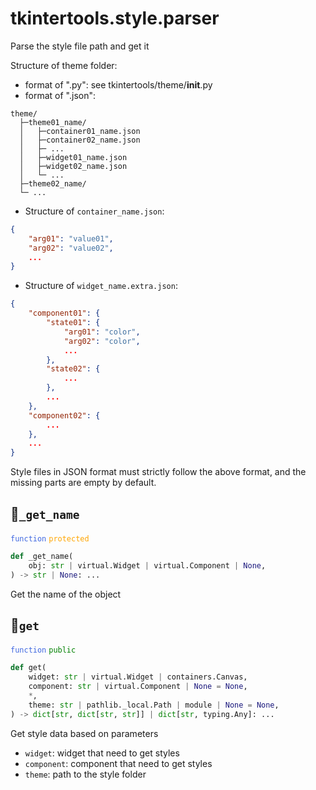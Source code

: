 # tkintertools.style.parser

Parse the style file path and get it

Structure of theme folder:

* format of ".py": see tkintertools/theme/__init__.py
* format of ".json":

```
theme/
  ├─theme01_name/
  │   ├─container01_name.json
  │   ├─container02_name.json
  │   ├─ ...
  │   ├─widget01_name.json
  │   ├─widget02_name.json
  │   └─ ...
  ├─theme02_name/
  └─ ...
```

* Structure of `container_name.json`:

```json
{
    "arg01": "value01",
    "arg02": "value02",
    ...
}
```

* Structure of `widget_name.extra.json`:

```json
{
    "component01": {
        "state01": {
            "arg01": "color",
            "arg02": "color",
            ...
        },
        "state02": {
            ...
        },
        ...
    },
    "component02": {
        ...
    },
    ...
}
```

Style files in JSON format must strictly follow the above format, and the
missing parts are empty by default.


## 🔵`_get_name`


<code style='color: royalblue;'>function</code> <code style='color: orange;'>protected</code>

```python
def _get_name(
    obj: str | virtual.Widget | virtual.Component | None,
) -> str | None: ...
```
Get the name of the object

## 🔵`get`


<code style='color: royalblue;'>function</code> <code style='color: green;'>public</code>

```python
def get(
    widget: str | virtual.Widget | containers.Canvas,
    component: str | virtual.Component | None = None,
    *,
    theme: str | pathlib._local.Path | module | None = None,
) -> dict[str, dict[str, str]] | dict[str, typing.Any]: ...
```
Get style data based on parameters

* `widget`: widget that need to get styles
* `component`: component that need to get styles
* `theme`: path to the style folder


